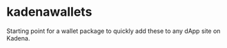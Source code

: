 # kadenawallets
Starting point for a wallet package to quickly add these to any dApp site on Kadena.
